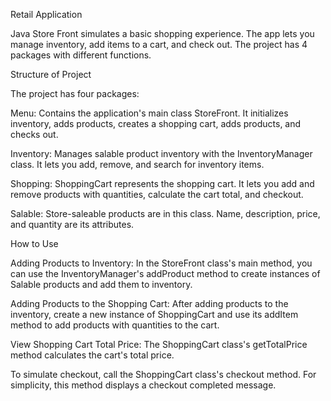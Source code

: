 Retail Application


Java Store Front simulates a basic shopping experience. The app lets you manage inventory, add items to a cart, and check out. The project has 4 packages with different functions.


Structure of Project


The project has four packages:


Menu: Contains the application's main class StoreFront. It initializes inventory, adds products, creates a shopping cart, adds products, and checks out.


Inventory: Manages salable product inventory with the InventoryManager class. It lets you add, remove, and search for inventory items.


Shopping: ShoppingCart represents the shopping cart. It lets you add and remove products with quantities, calculate the cart total, and checkout.


Salable: Store-saleable products are in this class. Name, description, price, and quantity are its attributes.


How to Use


Adding Products to Inventory: In the StoreFront class's main method, you can use the InventoryManager's addProduct method to create instances of Salable products and add them to inventory.


Adding Products to the Shopping Cart: After adding products to the inventory, create a new instance of ShoppingCart and use its addItem method to add products with quantities to the cart.


View Shopping Cart Total Price: The ShoppingCart class's getTotalPrice method calculates the cart's total price.


To simulate checkout, call the ShoppingCart class's checkout method. For simplicity, this method displays a checkout completed message.
